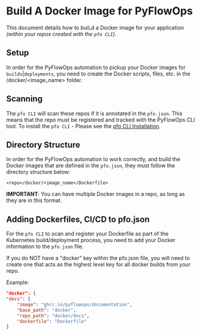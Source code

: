 # Build A Docker Image for PyFlowOps

This document details how to buiLd a Docker image for your application _(within your repos created with the `pfo CLI`)_.

## Setup

In order for the PyFlowOps automation to pickup your Docker images for `builds`|`deployments`, you need to create the Docker scripts, files, etc. in the <repo>/docker/<image_name> folder.

## Scanning

The `pfo CLI` will scan these repos if it is annotated in the `pfo.json`. This means that the repo must be registered and tracked with the PyFlowOps CLI tool. To install the `pfo CLI` - Please see the [pfo CLI Installation](http://localhost:8100/src/pfo-cli/#installation).

## Directory Structure

In order for the PyFlowOps automation to work correctly, and build the Docker images that are defined in
the `pfo.json`, they must follow the directory structure below:

`<repo>/docker/<image_name>/Dockerfile>`

**IMPORTANT**: You can have multiple Docker images in a repo, as long as they are in this format.

## Adding Dockerfiles, CI/CD to pfo.json

For the `pfo CLI` to scan and register your Dockerfile as part of the Kubernetes build/deployment process,
you need to add your Docker information to the `pfo.json` file.

If you do NOT have a "docker" key within the pfo.json file, you will need to create one that acts as the 
highest level key for all docker builds from your repo.

Example:

```json
"docker": {
"docs": {
    "image": "ghcr.io/pyflowops/documentation",
    "base_path": "docker",
    "repo_path": "docker/docs",
    "dockerfile": "Dockerfile"
}
  ```
  